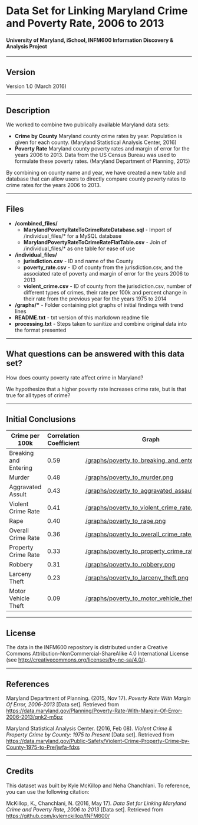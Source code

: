 # Data Set for Linking Maryland Crime and Poverty Rate, 2006 to 2013
#### University of Maryland, iSchool, INFM600 Information Discovery &amp; Analysis Project

-------
Version
-------

Version 1.0 (March 2016)

-----------
Description
-----------

We worked to combine two publically available Maryland data sets:
* __Crime by County__ Maryland county crime rates by year. Population is given for each county. (Maryland Statistical Analysis Center, 2016)
* __Poverty Rate__ Maryland county poverty rates and margin of error for the years 2006 to 2013. Data from the US Census Bureau was used to formulate these poverty rates. (Maryland Department of Planning, 2015)

By combining on county name and year, we have created a new table and database that can allow users to directly compare county poverty rates to crime rates for the years 2006 to 2013.


-----
Files
-----
* __/combined_files/__ 
    * __MarylandPovertyRateToCrimeRateDatabase.sql__ - Import of /individual_files/* for a MySQL database
    * __MarylandPovertyRateToCrimeRateFlatTable.csv__ - Join of /individual_files/* as one table for ease of use
* __/individual_files/__
    * __jurisdiction.csv__ - ID and name of the County
    * __poverty_rate.csv__ - ID of county from the jurisdiction.csv, and the associated rate of poverty and margin of error for the years 2006 to 2013
    * __violent_crime.csv__ - ID of county from the jurisdiction.csv, number of different types of crimes, their rate per 100k and percent change in their rate from the previous year for the years 1975 to 2014
 * __/graphs/*__ - Folder containing plot graphs of initial findings with trend lines
* __README.txt__ - txt version of this markdown readme file
* __processing.txt__ - Steps taken to sanitize and combine original data into the format presented
 
-----------
What questions can be answered with this data set?
-----------
How does county poverty rate affect crime in Maryland? 

We hypothesize that a higher poverty rate increases crime rate, but is that true for all types of crime?

-----------
Initial Conclusions
-----------

| Crime per 100k | Correlation Coefficient | Graph |
|---|---|---|
|Breaking and Entering|0.59|[/graphs/poverty_to_breaking_and_entering.png](https://raw.githubusercontent.com/kylemckillop/INFM600/master/graphs/poverty_to_breaking_and_entering.png)|
|Murder|0.48| [/graphs/poverty_to_murder.png](https://raw.githubusercontent.com/kylemckillop/INFM600/master/graphs/poverty_to_murder.png) |
|Aggravated Assult|  0.43 | [/graphs/poverty_to_aggravated_assault.png](https://raw.githubusercontent.com/kylemckillop/INFM600/master/graphs/poverty_to_aggravated_assault.png)  |
|Violent Crime Rate|  0.41 | [/graphs/poverty_to_violent_crime_rate.png](https://raw.githubusercontent.com/kylemckillop/INFM600/master/graphs/poverty_to_violent_crime_rate.png)  |
|Rape| 0.40  |  [/graphs/poverty_to_rape.png](https://raw.githubusercontent.com/kylemckillop/INFM600/master/graphs/poverty_to_rape.png) |
|Overall Crime Rate| 0.36  | [/graphs/poverty_to_overall_crime_rate.png](https://raw.githubusercontent.com/kylemckillop/INFM600/master/graphs/poverty_to_overall_crime_rate.png)  |
|Property Crime Rate| 0.33  | [/graphs/poverty_to_property_crime_rate.png](https://raw.githubusercontent.com/kylemckillop/INFM600/master/graphs/poverty_to_property_crime_rate.png)  |
|Robbery| 0.31  | [/graphs/poverty_to_robbery.png](https://raw.githubusercontent.com/kylemckillop/INFM600/master/graphs/poverty_to_robbery.png)  |
|Larceny Theft | 0.23  | [/graphs/poverty_to_larceny_theft.png](https://raw.githubusercontent.com/kylemckillop/INFM600/master/graphs/poverty_to_larceny_theft.png)  |
| Motor Vehicle Theft  |  0.09 | [/graphs/poverty_to_motor_vehicle_theft.png](https://raw.githubusercontent.com/kylemckillop/INFM600/master/graphs/poverty_to_motor_vehicle_theft.png)  |

------- 
License
-------

The data in the INFM600 repository is distributed under a Creative Commons 
Attribution-NonCommercial-ShareAlike 4.0 International License (see 
http://creativecommons.org/licenses/by-nc-sa/4.0/).

----------
References
----------

Maryland Department of Planning. (2015, Nov 17). *Poverty Rate With Margin Of Error, 2006-2013* [Data set]. Retrieved from https://data.maryland.gov/Planning/Poverty-Rate-With-Margin-Of-Error-2006-2013/qnk2-m5pz

Maryland Statistical Analysis Center. (2016, Feb 08). *Violent Crime & Property Crime by County: 1975 to Present* [Data set]. Retrieved from https://data.maryland.gov/Public-Safety/Violent-Crime-Property-Crime-by-County-1975-to-Pre/jwfa-fdxs

-------
Credits
-------

   This dataset was built by Kyle McKillop and Neha Chanchlani.  To reference, you can use the following citation:
   
   McKillop, K., Chanchlani, N. (2016, May 17). *Data Set for Linking Maryland Crime and Poverty Rate, 2006 to 2013* [Data set]. Retrieved from https://github.com/kylemckillop/INFM600/
